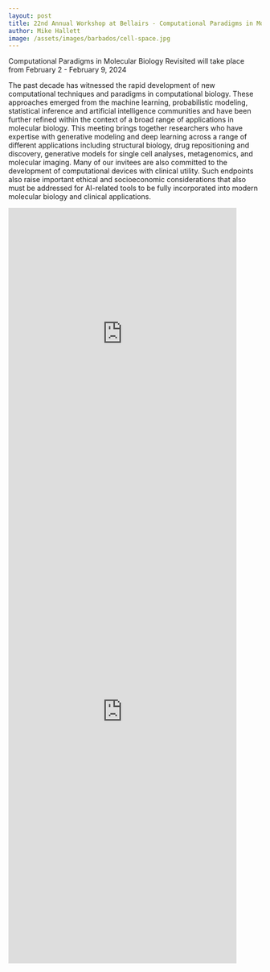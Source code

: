 ```yaml
---
layout: post
title: 22nd Annual Workshop at Bellairs - Computational Paradigms in Molecular Biology Revisited
author: Mike Hallett
image: /assets/images/barbados/cell-space.jpg
---
```



Computational Paradigms in Molecular Biology Revisited will take place from February 2 - February 9, 2024 


The past decade has witnessed the rapid development of new computational techniques and paradigms in computational biology. These approaches emerged from the machine learning, probabilistic modeling, statistical inference and artificial intelligence communities and have been further refined within the context of a broad range of applications in molecular biology. This meeting brings together researchers who have expertise with generative modeling and deep learning across a range of different applications including structural biology, drug repositioning and discovery, generative models for single cell analyses, metagenomics, and molecular imaging. Many of our invitees are also committed to the development of computational devices with clinical utility. Such endpoints also raise important ethical and socioeconomic considerations that also must be addressed for AI-related tools to be fully incorporated into modern molecular biology and clinical applications.

<iframe src="https://docs.google.com/spreadsheets/d/e/2PACX-1vROluE4cmkWROWRyeYzGGPjhGYMVHIyq9EAG3YOT_vD6ufmlVr7_DvCjCrG9PR8OPSFf5dJ5khPLJtG/pubhtml?gid=1362159807&amp;single=true&amp;widget=true&amp;headers=false" height="500" width="90%" style="border:none;""></iframe>

<iframe src="https://docs.google.com/spreadsheets/d/e/2PACX-1vROluE4cmkWROWRyeYzGGPjhGYMVHIyq9EAG3YOT_vD6ufmlVr7_DvCjCrG9PR8OPSFf5dJ5khPLJtG/pubhtml?gid=741533285&amp;single=true&amp;widget=true&amp;headers=false" height="1000" width="90%" style="border:none;"></iframe>


